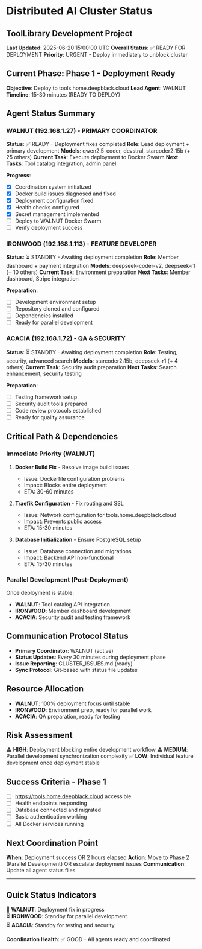 # Distributed AI Cluster Status
## ToolLibrary Development Project

**Last Updated**: 2025-06-20 15:00:00 UTC
**Overall Status**: ✅ READY FOR DEPLOYMENT
**Priority**: URGENT - Deploy immediately to unblock cluster

## Current Phase: Phase 1 - Deployment Ready
**Objective**: Deploy to tools.home.deepblack.cloud 
**Lead Agent**: WALNUT
**Timeline**: 15-30 minutes (READY TO DEPLOY)

## Agent Status Summary

### WALNUT (192.168.1.27) - PRIMARY COORDINATOR
**Status**: ✅ READY - Deployment fixes completed
**Role**: Lead deployment + primary development
**Models**: qwen2.5-coder, devstral, starcoder2:15b (+ 25 others)
**Current Task**: Execute deployment to Docker Swarm
**Next Tasks**: Tool catalog integration, admin panel

**Progress**:
- [x] Coordination system initialized
- [x] Docker build issues diagnosed and fixed
- [x] Deployment configuration fixed
- [x] Health checks configured
- [x] Secret management implemented
- [ ] Deploy to WALNUT Docker Swarm
- [ ] Verify deployment success

### IRONWOOD (192.168.1.113) - FEATURE DEVELOPER
**Status**: ⏳ STANDBY - Awaiting deployment completion
**Role**: Member dashboard + payment integration
**Models**: deepseek-coder-v2, deepseek-r1 (+ 10 others)
**Current Task**: Environment preparation
**Next Tasks**: Member dashboard, Stripe integration

**Preparation**:
- [ ] Development environment setup
- [ ] Repository cloned and configured
- [ ] Dependencies installed
- [ ] Ready for parallel development

### ACACIA (192.168.1.72) - QA & SECURITY
**Status**: ⏳ STANDBY - Awaiting deployment completion
**Role**: Testing, security, advanced search
**Models**: starcoder2:15b, deepseek-r1 (+ 4 others)
**Current Task**: Security audit preparation
**Next Tasks**: Search enhancement, security testing

**Preparation**:
- [ ] Testing framework setup
- [ ] Security audit tools prepared
- [ ] Code review protocols established
- [ ] Ready for quality assurance

## Critical Path & Dependencies

### Immediate Priority (WALNUT)
1. **Docker Build Fix** - Resolve image build issues
   - Issue: Dockerfile configuration problems
   - Impact: Blocks entire deployment
   - ETA: 30-60 minutes

2. **Traefik Configuration** - Fix routing and SSL
   - Issue: Network configuration for tools.home.deepblack.cloud
   - Impact: Prevents public access
   - ETA: 15-30 minutes

3. **Database Initialization** - Ensure PostgreSQL setup
   - Issue: Database connection and migrations
   - Impact: Backend API non-functional
   - ETA: 15-30 minutes

### Parallel Development (Post-Deployment)
Once deployment is stable:
- **WALNUT**: Tool catalog API integration
- **IRONWOOD**: Member dashboard development
- **ACACIA**: Security audit and testing framework

## Communication Protocol Status
- **Primary Coordinator**: WALNUT (active)
- **Status Updates**: Every 30 minutes during deployment phase
- **Issue Reporting**: CLUSTER_ISSUES.md (ready)
- **Sync Protocol**: Git-based with status file updates

## Resource Allocation
- **WALNUT**: 100% deployment focus until stable
- **IRONWOOD**: Environment prep, ready for parallel work
- **ACACIA**: QA preparation, ready for testing

## Risk Assessment
⚠️ **HIGH**: Deployment blocking entire development workflow
⚠️ **MEDIUM**: Parallel development synchronization complexity
✅ **LOW**: Individual feature development once deployment stable

## Success Criteria - Phase 1
- [ ] https://tools.home.deepblack.cloud accessible
- [ ] Health endpoints responding
- [ ] Database connected and migrated
- [ ] Basic authentication working
- [ ] All Docker services running

## Next Coordination Point
**When**: Deployment success OR 2 hours elapsed
**Action**: Move to Phase 2 (Parallel Development) OR escalate deployment issues
**Communication**: Update all agent status files

---

## Quick Status Indicators
🔄 **WALNUT**: Deployment fix in progress  
⏳ **IRONWOOD**: Standby for parallel development  
⏳ **ACACIA**: Standby for testing and security  

**Coordination Health**: ✅ GOOD - All agents ready and coordinated